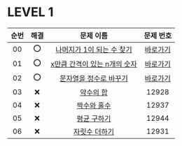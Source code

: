 # LEVEL 1


| 순번|해결|문제 이름|문제 번호 |
| :--:|:--:|:--:|:--:|
| 00 |⭕|[나머지가 1이 되는 수 찾기](https://school.programmers.co.kr/learn/courses/30/lessons/87389)|[바로가기](/LEVEL1/87389.swift)|
| 01 |⭕|[x만큼 간격이 있는 n개의 숫자](https://school.programmers.co.kr/learn/courses/30/lessons/12954)|[바로가기](/LEVEL1/12954.swift)|
| 02 |⭕|[문자열을 정수로 바꾸기](https://school.programmers.co.kr/learn/courses/30/lessons/12925)|[바로가기](/LEVEL1/12925.swift)|
| 03 |❌|[약수의 합](https://school.programmers.co.kr/learn/courses/30/lessons/12928)|12928|
| 04 |❌|[짝수와 홀수](https://school.programmers.co.kr/learn/courses/30/lessons/12937)|12937|
| 05 |❌|[평균 구하기](https://school.programmers.co.kr/learn/courses/30/lessons/12944)|12944|
| 06 |❌|[자릿수 더하기](https://school.programmers.co.kr/learn/courses/30/lessons/12931)|12931|
